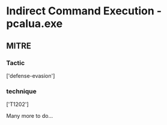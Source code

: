 # Indirect Command Execution - pcalua.exe

## MITRE

### Tactic
['defense-evasion']

### technique
['T1202']

Many more to do...
